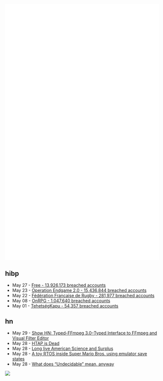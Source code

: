 ![Metrics](https://raw.githubusercontent.com/phixion/phixion/master/metrics.svg)

## hibp

<!--
for https://github.com/phixion/phixion/blob/main/.github/workflows/feeds.yml
-->
<!--START_SECTION:haveibeenpwnd-->
- May 27 - [Free - 13,926,173 breached accounts](https://haveibeenpwned.com/Breach/FreeMobile)
- May 23 - [Operation Endgame 2.0 - 15,436,844 breached accounts](https://haveibeenpwned.com/Breach/OperationEndgame2)
- May 22 - [Fédération Francaise de Rugby - 281,977 breached accounts](https://haveibeenpwned.com/Breach/FFR)
- May 08 - [OnRPG - 1,047,640 breached accounts](https://haveibeenpwned.com/Breach/OnRPG)
- May 01 - [TehetségKapu - 54,357 breached accounts](https://haveibeenpwned.com/Breach/TehetsegKapu)
<!--END_SECTION:haveibeenpwnd-->

## hn

<!--
for https://github.com/phixion/phixion/blob/main/.github/workflows/feeds.yml
-->
<!--START_SECTION:hn-->
- May 29 - [Show HN: Typed-FFmpeg 3.0–Typed Interface to FFmpeg and Visual Filter Editor](https://github.com/livingbio/typed-ffmpeg)
- May 28 - [HTAP is Dead](https://www.mooncake.dev/blog/htap-is-dead)
- May 28 - [Long live American Science and Surplus](https://milwaukeerecord.com/city-life/long-live-american-science-surplus-which-needs-your-help/)
- May 28 - [A toy RTOS inside Super Mario Bros. using emulator save states](https://prettygoodblog.com/p/what-threads-are-part-2)
- May 28 - [What does “Undecidable” mean, anyway](https://buttondown.com/hillelwayne/archive/what-does-undecidable-mean-anyway/)
<!--END_SECTION:hn-->

<!--
for https://yhype.me
-->
![](https://hit.yhype.me/github/profile?user_id=13013670)
